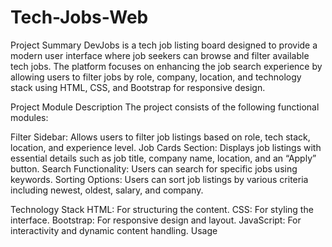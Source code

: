 # Tech-Jobs-Web
Project Summary
DevJobs is a tech job listing board designed to provide a modern user interface where job seekers can browse and filter available tech jobs. The platform focuses on enhancing the job search experience by allowing users to filter jobs by role, company, location, and technology stack using HTML, CSS, and Bootstrap for responsive design.

Project Module Description
The project consists of the following functional modules:

Filter Sidebar: 
Allows users to filter job listings based on role, tech stack, location, and experience level.
Job Cards Section: Displays job listings with essential details such as job title, company name, location, and an “Apply” button.
Search Functionality: Users can search for specific jobs using keywords.
Sorting Options: Users can sort job listings by various criteria including newest, oldest, salary, and company.

Technology Stack
HTML: For structuring the content.
CSS: For styling the interface.
Bootstrap: For responsive design and layout.
JavaScript: For interactivity and dynamic content handling.
Usage
